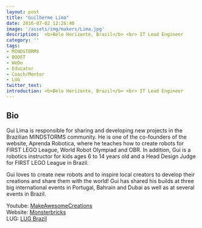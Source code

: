 ```yaml
---
layout: post
title: "Guilherme Lima"
date: 2016-07-02 12:26:40
image: '/assets/img/makers/Lima.jpg'
description:  <b>Belo Horizonte, Brazil</b> <br> IT Lead Engineer
category: ''
tags:
- MINDSTORMS
- BOOST
- WeDo
- Educator
- Coach/Mentor
- LUG
twitter_text:
introduction: <b>Belo Horizonte, Brazil</b> <br> IT Lead Engineer
---
```




## Bio

Gui Lima is responsible for sharing and developing new projects in the Brazilian MINDSTORMS community. He is one of the co-founders of the website, Aprenda Robotica, where he teaches how to create robots for FIRST LEGO League, World Robot Olympiad and OBR. In addition, Gui is a robotics instructor for kids ages 6 to 14 years old and a Head Design Judge for FIRST LEGO League in Brazil.

Gui loves to create new robots and to inspire local creators to develop their creations and share them with the world! Gui has shared his builds at three big international events in Portugal, Bahrain and Dubai as well as at several events in Brazil.

Youtube: [MakeAwesomeCreations](https://www.youtube.com/makeawesomecreations) <br>
Website: [Monsterbricks](http://monsterbricks.com.br) <br>
LUG: [LUG Brazil](http://lugbrasil.com/forum)

